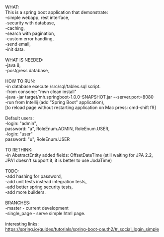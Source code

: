 <br />WHAT:
<br />This is a spring boot application that demonstrate:
<br />-simple webapp, rest interface,
<br />-security with database,
<br />-caching,
<br />-search with pagination,
<br />-custom error handling,
<br />-send email,
<br />-init data.
<br />
<br />WHAT IS NEEDED:
<br />-java 8,
<br />-postgress database,
<br />
<br />HOW TO RUN:
<br />-in database execute /src/sql/tables.sql script.
<br />-from consone: "mvn clean install"
<br />-java -jar target/mh.springboot-1.0.0-SNAPSHOT.jar --server.port=8080
<br />-run from Intellij (add "Spring Boot" application),
<br />[to reload page without restarting application on Mac press: cmd-shift f9]
<br />
<br />Default users:
<br />-login: "admin",
<br />password: "a", RoleEnum.ADMIN, RoleEnum.USER,
<br />-login: "user"
<br />password: "u", RoleEnum.USER
<br />
<br />TO RETHINK:
<br />-in AbstractEntity added fields: OffsetDateTime (still waiting for JPA 2.2, JPA1 doesn't support it, it is better to use JodaTime)
<br />
<br />TODO:
<br />-add hashing for password,
<br />-add unit tests instead integration tests,
<br />-add better spring security tests,
<br />-add more builders.
<br />
<br />BRANCHES:
<br />-master - current development
<br />-single_page - serve simple html page.
<br />
<br />interesting links:
<br />https://spring.io/guides/tutorials/spring-boot-oauth2/#_social_login_simple

